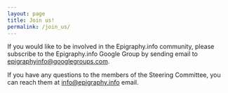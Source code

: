 ```yaml
---
layout: page
title: Join us!
permalink: /join_us/
---
```


If you would like to be involved in the Epigraphy.info community, please subscribe to the Epigraphy.info Google Group by sending email to [epigraphyinfo@googlegroups.com](mailto:epigraphyinfo@googlegroups.com).

 <!--  link does not work [https://groups.google.com/g/epigraphyinfo](https://groups.google.com/g/epigraphyinfo)-->

If you have any questions to the members of the Steering Committee, you can reach them at <a href = "mailto: info@epigraphy.info">info@epigraphy.info</a> email. 




